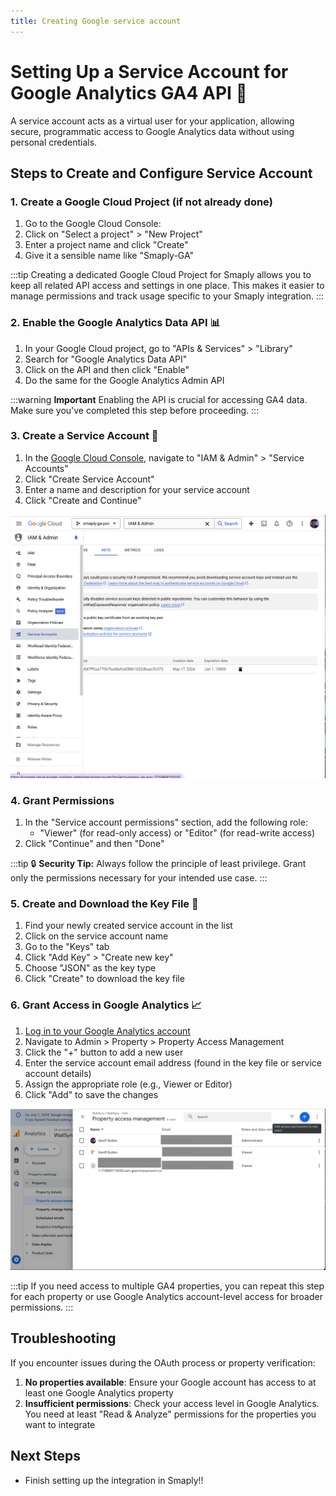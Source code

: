 ```yaml
---
title: Creating Google service account
---
```

# Setting Up a Service Account for Google Analytics GA4 API 🔧

A service account acts as a virtual user for your application, allowing secure, programmatic access to Google Analytics data without using personal credentials.

## Steps to Create and Configure Service Account

### 1. Create a Google Cloud Project (if not already done)
1. Go to the Google Cloud Console: 
2. Click on "Select a project" > "New Project"
3. Enter a project name and click "Create"
4. Give it a sensible name like "Smaply-GA"

:::tip
 Creating a dedicated Google Cloud Project for Smaply allows you to keep all related API access and settings in one place. This makes it easier to manage permissions and track usage specific to your Smaply integration.
:::

### 2. Enable the Google Analytics Data API 📊
1. In your Google Cloud project, go to "APIs & Services" > "Library"
2. Search for "Google Analytics Data API"
3. Click on the API and then click "Enable"
4. Do the same for the Google Analytics Admin API

:::warning **Important** 
Enabling the API is crucial for accessing GA4 data. Make sure you've completed this step before proceeding.
:::

### 3. Create a Service Account 🔑
1. In the [Google Cloud Console](https://console.cloud.google.com/), navigate to "IAM & Admin" > "Service Accounts"
2. Click "Create Service Account"
3. Enter a name and description for your service account
4. Click "Create and Continue"

![Google Cloud Service Account](service_account_key.png)

### 4. Grant Permissions
1. In the "Service account permissions" section, add the following role:
   - "Viewer" (for read-only access) or "Editor" (for read-write access)
2. Click "Continue" and then "Done"

:::tip 🔒 **Security Tip:**
Always follow the principle of least privilege. Grant only the permissions necessary for your intended use case.
:::

### 5. Create and Download the Key File 📁
1. Find your newly created service account in the list
2. Click on the service account name
3. Go to the "Keys" tab
4. Click "Add Key" > "Create new key"
5. Choose "JSON" as the key type
6. Click "Create" to download the key file

### 6. Grant Access in Google Analytics 📈
1. [Log in to your Google Analytics account](https://analytics.google.com/analytics/web/)
2. Navigate to Admin > Property > Property Access Management
3. Click the "+" button to add a new user
4. Enter the service account email address (found in the key file or service account details)
5. Assign the appropriate role (e.g., Viewer or Editor)
6. Click "Add" to save the changes

![Google Analytics Property Access Management](property-access-management.png)

:::tip 
If you need access to multiple GA4 properties, you can repeat this step for each property or use Google Analytics account-level access for broader permissions.
:::

## Troubleshooting

If you encounter issues during the OAuth process or property verification:

1. **No properties available**: Ensure your Google account has access to at least one Google Analytics property
2. **Insufficient permissions**: Check your access level in Google Analytics. You need at least "Read & Analyze" permissions for the properties you want to integrate

## Next Steps
- Finish setting up the integration in Smaply!!
